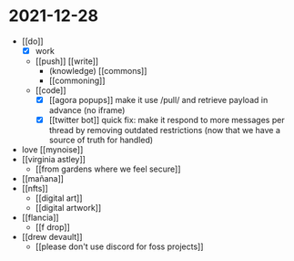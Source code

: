 # 2021-12-28

- [[do]] 
  - [x] work
  - [[push]] [[write]]
    - (knowledge) [[commons]]
    - [[commoning]]
  - [[code]]
    - [x] [[agora popups]] make it use /pull/ and retrieve payload in advance (no iframe)
    - [x] [[twitter bot]] quick fix: make it respond to more messages per thread by removing outdated restrictions (now that we have a source of truth for handled)
- love [[mynoise]]
- [[virginia astley]]
  - [[from gardens where we feel secure]]
- [[mañana]]
- [[nfts]]
  - [[digital art]]
  - [[digital artwork]]
- [[flancia]]
  - [[f drop]] 
- [[drew devault]]
  - [[please don't use discord for foss projects]]